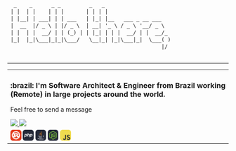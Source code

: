 ```
  _    _      _ _         _   _                     
 | |  | |    | | |       | | | |                    
 | |__| | ___| | | ___   | |_| |__   ___ _ __ ___   
 |  __  |/ _ \ | |/ _ \  | __| '_ \ / _ \ '__/ _ \  
 | |  | |  __/ | | (_) | | |_| | | |  __/ | |  __/_ 
 |_|  |_|\___|_|_|\___/   \__|_| |_|\___|_|  \___( )
                                                 |/ 
                                                                                   
```
---

<table>
    <tr>
      <td>
        <h3> :brazil: I'm Software Architect & Engineer from Brazil working (Remote) in large projects around the world. </h3>
        <p>Feel free to send a message</p>
         <a target="_blank" href="https://www.linkedin.com/in/vinicius-morais-dutra-5260bb116/">
           <img src="https://img.shields.io/badge/-LinkedIn-blue?style=flat-square&logo=Linkedin&logoColor=white&link=https://www.linkedin.com/in/vinicius-morais-dutra-5260bb116/" />
        </a>
         <a target="_blank" href="https://beadev.net">
           <img src="https://img.shields.io/badge/blog-beadev.net-black" />
        </a>
      </td>
      <tr>
        <td>
          <img style="width: 5%" src="https://github.com/tandpfun/skill-icons/blob/main/icons/Rust.svg" />
          <img style="width: 5%" src="https://github.com/tandpfun/skill-icons/blob/main/icons/PHP-Dark.svg" />
          <img style="width: 5%" src="https://github.com/tandpfun/skill-icons/blob/main/icons/Java-Dark.svg" />
          <img style="width: 5%" src="https://github.com/tandpfun/skill-icons/blob/main/icons/NodeJS-Dark.svg" />
          <img style="width: 5%" src="https://github.com/tandpfun/skill-icons/blob/main/icons/JavaScript.svg" />
        </td>
      </tr>
    </tr>
</table>
